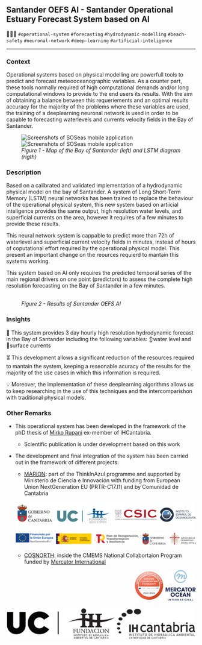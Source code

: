 
## Santander OEFS AI - Santander Operational Estuary Forecast System based on AI

🌊🤖✨ `#operational-system` `#forecasting` `#hydrodynamic-modelling` `#beach-safety` `#neuronal-network` `#deep-learning` `#artificial-inteligence`

---
### Context
Operational systems based on physical modelling are powerfull tools to predict and forecast meteooceanographic variables. As a counter part, these tools normally required of high computational demands and/or long computational windows to provide to the end users its results. With the aim of obtaining a balance between this requeriements and an optimal results accuracy for the majority of the problems where these variables are used, the training of a deeplearning neuronal network is used in order to be capable to forecasting waterlevels and currents velocity fields in the Bay of Santander.

<figure align="left">
    <img src="https://encrypted-tbn0.gstatic.com/images?q=tbn:ANd9GcQ8FVaKXsJN7SjVZG5-nMK0WaFQ1jprkwRWqg&s" alt="Screenshots of SOSeas mobile application" width="200"/>
    <img src="https://encrypted-tbn0.gstatic.com/images?q=tbn:ANd9GcRD_-EYNG7j_xt-KUqHngVDuL87gs8YuBTSkg&s" alt="Screenshots of SOSeas mobile application" width="300"/>
    <figcaption><i>Figure 1 - Map of the Bay of Santander (left) and LSTM diagram (rigth)</i></figcaption>
</figure>

### Description
Based on a calibrated and validated implementation of a hydrodynamic physical model on the bay of Santander. A system of Long Short-Term Memory (LSTM) neural networks has been trained to replace the behaviour of the operational physical system, this new system based on artiicial inteligence provides the same output, high resolution water levels, and superficial currents on the area, however it requires of a few minutes to provide these results.

This neural network system is cappable to predict more than 72h of waterlevel and superficial current velocity fields in minutes, instead of hours of coputational effort required by the operational physical model. This present an important change on the reources requierd to mantain this systems working.

This system based on AI only requires the predicted temporal series of the main regional drivers on one point (predictors) to assess the complete high resolution forecasting on the Bay of Santander in a few minutes.

<figure align="left">
    <img src="" width="150"/>
    <figcaption><i>Figure 2 - Results of Santander OEFS AI </i></figcaption>
</figure>

### Insights
🌊 This system provides 3 day hourly high resolution hydrodynamic forecast in the Bay of Santander including the following variables: ↕️water level and 🔀surface currents


⏳ This development allows a significant reduction of the resources required to mantain the system, keeping a reseonable acuracy of the results for the majority of the use cases in which this information is required.

💡 Moreover, the implementation of these deeplearning algorithms allows us to keep researching in the use of this techniques and the intercomparishon with traditional physical models.


### Other Remarks
* This operational system has been developed in the framework of the phD thesis of [Mirko Rupani]() ex-member of IHCantabria.
    * Scientific publication is under development based on this work

* The development and final integration of the system has been carried out in the framework of different projects:

    * [MARION](): part of the ThinkInAzul programme and supported by Ministerio de Ciencia e Innovación with funding from European Union NextGeneration EU (PRTR-C17.I1) and by Comunidad de Cantabria 

    <p align="right">
    <img src="../_static/images/PCM-socios.png" width=500/>
    <img src="../_static/images/logos-PCM.png" width=500/>
    </p>

    * [COSNORTH](): inside the CMEMS National Collabortaion Program funded by [Mercator International]()


<p align="right">
<img src="../_static/images/CMEMS DEMO_2024.png" width=80/>
<img src="../_static/images/Mercator.png" width=80/>
</p>


<p align="center">
<img align="center" src="../_static/images/UC+FIHAC+IHCantabrianegro.png" width="500"/>
</p>
